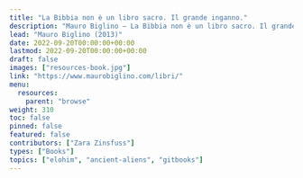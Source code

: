 ```yaml
---
title: "La Bibbia non è un libro sacro. Il grande inganno."
description: "Mauro Biglino — La Bibbia non è un libro sacro. Il grande inganno. (2013)"
lead: "Mauro Biglino (2013)"
date: 2022-09-20T00:00:00+00:00
lastmod: 2022-09-20T00:00:00+00:00
draft: false
images: ["resources-book.jpg"]
link: "https://www.maurobiglino.com/libri/"
menu:
  resources:
    parent: "browse"
weight: 310
toc: false
pinned: false
featured: false
contributors: ["Zara Zinsfuss"]
types: ["Books"]
topics: ["elohim", "ancient-aliens", "gitbooks"]
---
```

